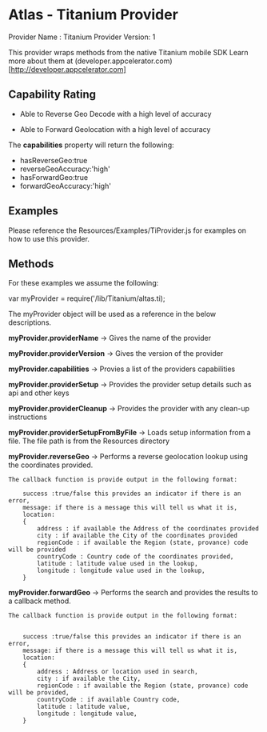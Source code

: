 # Atlas - Titanium Provider

Provider Name : Titanium
Provider Version: 1

This provider wraps methods from the native Titanium mobile SDK
Learn more about them at (developer.appcelerator.com)[http://developer.appcelerator.com]

## Capability Rating

* Able to Reverse Geo Decode with a high level of accuracy

* Able to Forward Geolocation with a high level of accuracy


The <b>capabilities</b> property will return the following:
	
* hasReverseGeo:true
* reverseGeoAccuracy:'high'
* hasForwardGeo:true
* forwardGeoAccuracy:'high'

## Examples

Please reference the Resources/Examples/TiProvider.js for examples on how to use this provider.

## Methods

For these examples we assume the following:

var myProvider = require('/lib/Titanium/altas.ti);

The myProvider object will be used as a reference in the below descriptions.

<b>myProvider.providerName</b>  -> Gives the name of the provider

<b>myProvider.providerVersion</b> -> Gives the version of the provider

<b>myProvider.capabilities</b>	-> Provies a list of the providers capabilities

<b>myProvider.providerSetup</b> -> Provides the provider setup details such as api and other keys

<b>myProvider.providerCleanup</b> -> Provides the provider with any clean-up instructions

<b>myProvider.providerSetupFromByFile</b> -> Loads setup information from a file. The file path is from the Resources directory

<b>myProvider.reverseGeo</b> -> Performs a reverse geolocation lookup using the coordinates provided. 
	
	The callback function is provide output in the following format:
				
		success :true/false this provides an indicator if there is an error,
		message: if there is a message this will tell us what it is,
		location:
 		{
 			address : if available the Address of the coordinates provided
 			city : if available the City of the coordinates provided
 			regionCode : if available the Region (state, provance) code will be provided 
 			countryCode : Country code of the coordinates provided,
 			latitude : latitude value used in the lookup, 
 			longitude : longitude value used in the lookup,
 		}

<b>myProvider.forwardGeo</b> -> Performs the search and provides the results to a callback method.
	
	The callback function is provide output in the following format:
	

		success :true/false this provides an indicator if there is an error,
		message: if there is a message this will tell us what it is,
		location:
 		{
 			address : Address or location used in search,
 			city : if available the City, 
 			regionCode : if available the Region (state, provance) code will be provided,
 			countryCode : if available Country code,
 			latitude : latitude value, 
 			longitude : longitude value,
 		}